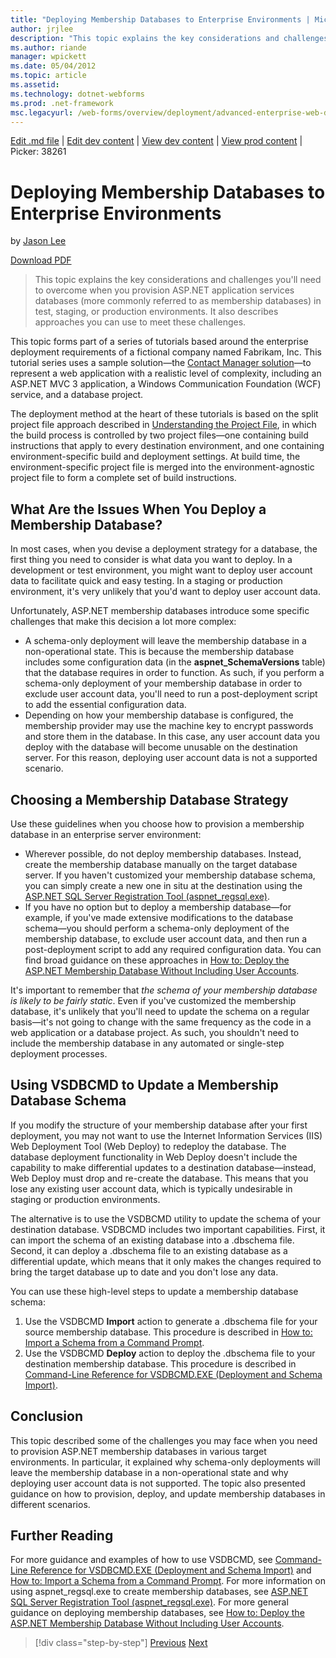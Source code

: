 ```yaml
---
title: "Deploying Membership Databases to Enterprise Environments | Microsoft Docs"
author: jrjlee
description: "This topic explains the key considerations and challenges you&#x27;ll need to overcome when you provision ASP.NET application services databases (more common..."
ms.author: riande
manager: wpickett
ms.date: 05/04/2012
ms.topic: article
ms.assetid: 
ms.technology: dotnet-webforms
ms.prod: .net-framework
msc.legacyurl: /web-forms/overview/deployment/advanced-enterprise-web-deployment/deploying-membership-databases-to-enterprise-environments
---
```

[Edit .md file](C:\Projects\msc\dev\Msc.Www\Web.ASP\App_Data\github\web-forms\overview\deployment\advanced-enterprise-web-deployment\deploying-membership-databases-to-enterprise-environments.md) | [Edit dev content](http://www.aspdev.net/umbraco#/content/content/edit/38183) | [View dev content](http://docs.aspdev.net/tutorials/web-forms/overview/deployment/advanced-enterprise-web-deployment/deploying-membership-databases-to-enterprise-environments.html) | [View prod content](http://www.asp.net/web-forms/overview/deployment/advanced-enterprise-web-deployment/deploying-membership-databases-to-enterprise-environments) | Picker: 38261

Deploying Membership Databases to Enterprise Environments
====================
by [Jason Lee](https://github.com/jrjlee)

[Download PDF](https://msdnshared.blob.core.windows.net/media/MSDNBlogsFS/prod.evol.blogs.msdn.com/CommunityServer.Blogs.Components.WeblogFiles/00/00/00/63/56/8130.DeployingWebAppsInEnterpriseScenarios.pdf)

> This topic explains the key considerations and challenges you&#x27;ll need to overcome when you provision ASP.NET application services databases (more commonly referred to as membership databases) in test, staging, or production environments. It also describes approaches you can use to meet these challenges.


This topic forms part of a series of tutorials based around the enterprise deployment requirements of a fictional company named Fabrikam, Inc. This tutorial series uses a sample solution&#x2014;the [Contact Manager solution](../web-deployment-in-the-enterprise/the-contact-manager-solution.md)&#x2014;to represent a web application with a realistic level of complexity, including an ASP.NET MVC 3 application, a Windows Communication Foundation (WCF) service, and a database project.

The deployment method at the heart of these tutorials is based on the split project file approach described in [Understanding the Project File](../web-deployment-in-the-enterprise/understanding-the-project-file.md), in which the build process is controlled by two project files&#x2014;one containing build instructions that apply to every destination environment, and one containing environment-specific build and deployment settings. At build time, the environment-specific project file is merged into the environment-agnostic project file to form a complete set of build instructions.

## What Are the Issues When You Deploy a Membership Database?

In most cases, when you devise a deployment strategy for a database, the first thing you need to consider is what data you want to deploy. In a development or test environment, you might want to deploy user account data to facilitate quick and easy testing. In a staging or production environment, it&#x27;s very unlikely that you&#x27;d want to deploy user account data.

Unfortunately, ASP.NET membership databases introduce some specific challenges that make this decision a lot more complex:

- A schema-only deployment will leave the membership database in a non-operational state. This is because the membership database includes some configuration data (in the **aspnet\_SchemaVersions** table) that the database requires in order to function. As such, if you perform a schema-only deployment of your membership database in order to exclude user account data, you&#x27;ll need to run a post-deployment script to add the essential configuration data.
- Depending on how your membership database is configured, the membership provider may use the machine key to encrypt passwords and store them in the database. In this case, any user account data you deploy with the database will become unusable on the destination server. For this reason, deploying user account data is not a supported scenario.

## Choosing a Membership Database Strategy

Use these guidelines when you choose how to provision a membership database in an enterprise server environment:

- Wherever possible, do not deploy membership databases. Instead, create the membership database manually on the target database server. If you haven&#x27;t customized your membership database schema, you can simply create a new one in situ at the destination using the [ASP.NET SQL Server Registration Tool (aspnet\_regsql.exe)](https://msdn.microsoft.com/en-us/library/ms229862(v=vs.100).aspx).
- If you have no option but to deploy a membership database&#x2014;for example, if you&#x27;ve made extensive modifications to the database schema&#x2014;you should perform a schema-only deployment of the membership database, to exclude user account data, and then run a post-deployment script to add any required configuration data. You can find broad guidance on these approaches in [How to: Deploy the ASP.NET Membership Database Without Including User Accounts](https://msdn.microsoft.com/en-us/library/ff361972(v=vs.100).aspx).

It&#x27;s important to remember that *the schema of your membership database is likely to be fairly static*. Even if you&#x27;ve customized the membership database, it&#x27;s unlikely that you&#x27;ll need to update the schema on a regular basis&#x2014;it&#x27;s not going to change with the same frequency as the code in a web application or a database project. As such, you shouldn&#x27;t need to include the membership database in any automated or single-step deployment processes.

## Using VSDBCMD to Update a Membership Database Schema

If you modify the structure of your membership database after your first deployment, you may not want to use the Internet Information Services (IIS) Web Deployment Tool (Web Deploy) to redeploy the database. The database deployment functionality in Web Deploy doesn&#x27;t include the capability to make differential updates to a destination database&#x2014;instead, Web Deploy must drop and re-create the database. This means that you lose any existing user account data, which is typically undesirable in staging or production environments.

The alternative is to use the VSDBCMD utility to update the schema of your destination database. VSDBCMD includes two important capabilities. First, it can import the schema of an existing database into a .dbschema file. Second, it can deploy a .dbschema file to an existing database as a differential update, which means that it only makes the changes required to bring the target database up to date and you don&#x27;t lose any data.

You can use these high-level steps to update a membership database schema:

1. Use the VSDBCMD **Import** action to generate a .dbschema file for your source membership database. This procedure is described in [How to: Import a Schema from a Command Prompt](https://msdn.microsoft.com/en-us/library/dd172135.aspx).
2. Use the VSDBCMD **Deploy** action to deploy the .dbschema file to your destination membership database. This procedure is described in [Command-Line Reference for VSDBCMD.EXE (Deployment and Schema Import)](https://msdn.microsoft.com/en-us/library/dd193283.aspx).

## Conclusion

This topic described some of the challenges you may face when you need to provision ASP.NET membership databases in various target environments. In particular, it explained why schema-only deployments will leave the membership database in a non-operational state and why deploying user account data is not supported. The topic also presented guidance on how to provision, deploy, and update membership databases in different scenarios.

## Further Reading

For more guidance and examples of how to use VSDBCMD, see [Command-Line Reference for VSDBCMD.EXE (Deployment and Schema Import)](https://msdn.microsoft.com/en-us/library/dd193283.aspx) and [How to: Import a Schema from a Command Prompt](https://msdn.microsoft.com/en-us/library/dd172135.aspx). For more information on using aspnet\_regsql.exe to create membership databases, see [ASP.NET SQL Server Registration Tool (aspnet\_regsql.exe)](https://msdn.microsoft.com/en-us/library/ms229862(v=vs.100).aspx). For more general guidance on deploying membership databases, see [How to: Deploy the ASP.NET Membership Database Without Including User Accounts](https://msdn.microsoft.com/en-us/library/ff361972(v=vs.100).aspx).

>[!div class="step-by-step"] [Previous](deploying-database-role-memberships-to-test-environments.md) [Next](excluding-files-and-folders-from-deployment.md)